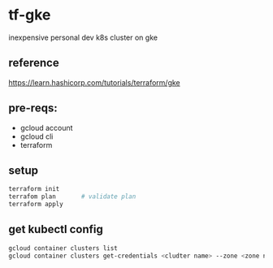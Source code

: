 # tf-gke

inexpensive personal dev k8s cluster on gke

## reference

https://learn.hashicorp.com/tutorials/terraform/gke

## pre-reqs: 
- gcloud account
- gcloud cli 
- terraform


## setup 
```sh
terraform init
terrafom plan       # validate plan 
terraform apply
```

## get kubectl config
```sh
gcloud container clusters list
gcloud container clusters get-credentials <cludter name> --zone <zone name>
```
